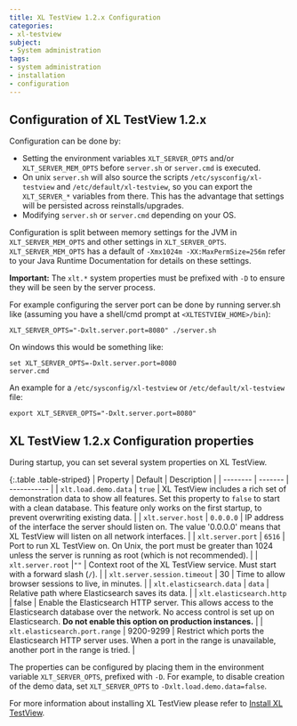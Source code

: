 ```yaml
---
title: XL TestView 1.2.x Configuration
categories:
- xl-testview
subject:
- System administration
tags:
- system administration
- installation
- configuration
---
```


## Configuration of XL TestView 1.2.x

Configuration can be done by:

* Setting the environment variables `XLT_SERVER_OPTS` and/or `XLT_SERVER_MEM_OPTS` before `server.sh` or `server.cmd` is executed.
* On unix `server.sh` will also source the scripts `/etc/sysconfig/xl-testview` and `/etc/default/xl-testview`, so you can export the `XLT_SERVER_*` variables from there. This has the advantage that settings will be persisted across reinstalls/upgrades.
* Modifying `server.sh` or `server.cmd` depending on your OS.

Configuration is split between memory settings for the JVM in `XLT_SERVER_MEM_OPTS` and other settings in `XLT_SERVER_OPTS`. `XLT_SERVER_MEM_OPTS` has a default of `-Xmx1024m -XX:MaxPermSize=256m` refer to your Java Runtime Documentation for details on these settings.

**Important:** The `xlt.*` system properties must be prefixed with `-D` to ensure they will be seen by the server process.

For example configuring the server port can be done by running server.sh like (assuming you have a shell/cmd prompt at `<XLTESTVIEW_HOME>/bin`):

    XLT_SERVER_OPTS="-Dxlt.server.port=8080" ./server.sh

On windows this would be something like:

    set XLT_SERVER_OPTS=-Dxlt.server.port=8080
    server.cmd

An example for a `/etc/sysconfig/xl-testview` or `/etc/default/xl-testview` file:

    export XLT_SERVER_OPTS="-Dxlt.server.port=8080"

## XL TestView 1.2.x Configuration properties

During startup, you can set several system properties on XL TestView.

{:.table .table-striped}
| Property | Default | Description |
| -------- | ------- | ----------- |
| `xlt.load.demo.data` | `true` | XL TestView includes a rich set of demonstration data to show all features. Set this property to `false` to start with a clean database. This feature only works on the first startup, to prevent overwriting existing data. |
| `xlt.server.host` | `0.0.0.0` | IP address of the interface the server should listen on. The value '0.0.0.0' means that XL TestView will listen on all network interfaces. |
| `xlt.server.port` | `6516` | Port to run XL TestView on. On Unix, the port must be greater than 1024 unless the server is running as root (which is not recommended). |
| `xlt.server.root` |`""` | Context root of the XL TestView service. Must start with a forward slash (`/`). |
| `xlt.server.session.timeout` | 30 | Time to allow browser sessions to live, in minutes. |
| `xlt.elasticsearch.data` | `data` | Relative path where Elasticsearch saves its data. |
| `xlt.elasticsearch.http` | false | Enable the Elasticsearch HTTP server. This allows access to the Elasticsearch database over the network. No access control is set up on Elasticsearch. **Do not enable this option on production instances.** |
| `xlt.elasticsearch.port.range` | 9200-9299 | Restrict which ports the Elasticsearch HTTP server uses. When a port in the range is unavailable, another port in the range is tried. |

The properties can be configured by placing them in the environment variable `XLT_SERVER_OPTS`, prefixed with `-D`. For example, to disable creation of the demo data, set `XLT_SERVER_OPTS` to `-Dxlt.load.demo.data=false`.

For more information about installing XL TestView please refer to [Install XL TestView](/xl-testview/how-to/install.html).
